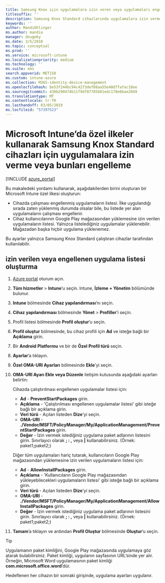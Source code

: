 ```yaml
---
title: Samsung Knox için uygulamalara izin veren veya uygulamaları engelleyen Microsoft Intune ilkesi
titlesuffix: ''
description: Samsung Knox Standard cihazlarında uygulamalara izin vermek veya uygulama engellemek için bir özel profil oluşturun.
keywords: ''
author: MandiOhlinger
ms.author: mandia
manager: dougeby
ms.date: 3/5/2018
ms.topic: conceptual
ms.prod: ''
ms.service: microsoft-intune
ms.localizationpriority: medium
ms.technology: ''
ms.suite: ems
search.appverid: MET150
ms.custom: intune-azure
ms.collection: M365-identity-device-management
ms.openlocfilehash: be53f244bc94c4273def88aa55e40d7fafac18ee
ms.sourcegitcommit: 430b290474b11f9df87785b01edc178e6bae2049
ms.translationtype: MT
ms.contentlocale: tr-TR
ms.lasthandoff: 03/05/2019
ms.locfileid: "57397523"
---
```

# <a name="use-custom-policies-in-microsoft-intune-to-allow-and-block-apps-for-samsung-knox-standard-devices"></a>Microsoft Intune’da özel ilkeler kullanarak Samsung Knox Standard cihazları için uygulamalara izin verme veya bunları engelleme 

[!INCLUDE [azure_portal](./includes/azure_portal.md)]

Bu makaledeki yordamı kullanarak, aşağıdakilerden birini oluşturan bir Microsoft Intune özel ilkesi oluşturun:

- Cihazda çalışması engellenmiş uygulamaların listesi. İlke uygulandığı sırada zaten yüklenmiş durumda olsalar bile, bu listede yer alan uygulamaların çalışması engellenir.
- Cihaz kullanıcılarının Google Play mağazasından yüklemesine izin verilen uygulamaların listesi. Yalnızca listelediğiniz uygulamalar yüklenebilir. Mağazadan başka hiçbir uygulama yüklenemez.

Bu ayarlar yalnızca Samsung Knox Standard çalıştıran cihazlar tarafından kullanılabilir.

## <a name="create-an-allowed-or-blocked-app-list"></a>izin verilen veya engellenen uygulama listesi oluşturma

1. [Azure portal](https://portal.azure.com) oturum açın.
2. **Tüm hizmetler** > **Intune**’u seçin. Intune, **İzleme + Yönetim** bölümünde bulunur.
3. **Intune** bölmesinde **Cihaz yapılandırması**’nı seçin.
2. **Cihaz yapılandırması** bölmesinde **Yönet** > **Profiller**’i seçin.
2. Profil listesi bölmesinde **Profil oluştur**’u seçin.
3. **Profil oluştur** bölmesinde, bu cihaz profili için **Ad** ve isteğe bağlı bir **Açıklama** girin.
2. Bir **Android** **Platformu** ve bir de **Özel** **Profil türü** seçin.
3. **Ayarlar**’a tıklayın.
3. **Özel OMA-URI Ayarları** bölmesinde **Ekle**’yi seçin.
4. **OMA-URI Ayarı Ekle veya Düzenle** iletişim kutusunda aşağıdaki ayarları belirtin:

   Cihazda çalıştırılması engellenen uygulamalar listesi için:

   - **Ad** - **PreventStartPackages** girin.
   - **Açıklama** - 'Çalıştırılması engellenen uygulamalar listesi' gibi isteğe bağlı bir açıklama girin.
   -    **Veri türü** - Açılan listeden **Dize**’yi seçin.
   -    **OMA-URI** - **./Vendor/MSFT/PolicyManager/My/ApplicationManagement/PreventStartPackages** girin.
   -    **Değer** - İzin vermek istediğiniz uygulama paket adlarının listesini girin. Sınırlayıcı olarak **; : ,** veya **|** kullanabilirsiniz. (Örnek: paket1;paket2;)

   Diğer tüm uygulamaları hariç tutarak, kullanıcıların Google Play mağazasından yüklemesine izin verilen uygulamaların listesi için:
   - **Ad** - **AllowInstallPackages** girin.
   - **Açıklama** - 'Kullanıcıların Google Play mağazasından yükleyebilecekleri uygulamaların listesi' gibi isteğe bağlı bir açıklama girin.
   - **Veri türü** - Açılan listeden **Dize**’yi seçin.
   - **OMA-URI** - **./Vendor/MSFT/PolicyManager/My/ApplicationManagement/AllowInstallPackages** girin.
   - **Değer** - İzin vermek istediğiniz uygulama paket adlarının listesini girin. Sınırlayıcı olarak **; : ,** veya **|** kullanabilirsiniz. (Örnek: paket1;paket2;)

4. **Tamam**’a tıklayın ve ardından **Profil Oluştur** bölmesinde **Oluştur**’u seçin.

>[!TIP]
> Uygulamanın paket kimliğini, Google Play mağazasında uygulamaya göz atarak bulabilirsiniz. Paket kimliği, uygulanın sayfasının URL’sinde yer alır. Örneğin, Microsoft Word uygulamasının paket kimliği **com.microsoft.office.word**’dür.

Hedeflenen her cihazın bir sonraki girişinde, uygulama ayarları uygulanır.


<!---## Assign the custom profile--->
